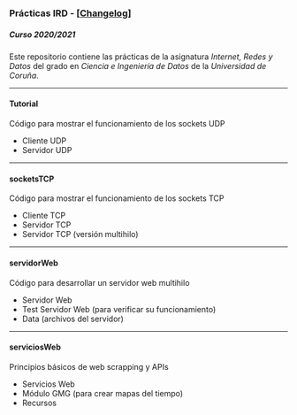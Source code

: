 ### Prácticas IRD - [[Changelog]](https://github.com/carloshermida/ird-practicas/blob/master/changelog.md#changelog)
##### Curso 2020/2021

Este repositorio contiene las prácticas de la asignatura _Internet, Redes y Datos_ del grado en _Ciencia e Ingeniería de Datos_ de la _Universidad de Coruña_.

---

#### Tutorial
Código para mostrar el funcionamiento de los sockets UDP
* Cliente UDP
* Servidor UDP

---

#### socketsTCP
Código para mostrar el funcionamiento de los sockets TCP
* Cliente TCP
* Servidor TCP
* Servidor TCP (versión multihilo)

---

#### servidorWeb
Código para desarrollar un servidor web multihilo
* Servidor Web
* Test Servidor Web (para verificar su funcionamiento)
* Data (archivos del servidor)

---

#### serviciosWeb
Principios básicos de web scrapping y APIs
* Servicios Web
* Módulo GMG (para crear mapas del tiempo)
* Recursos
